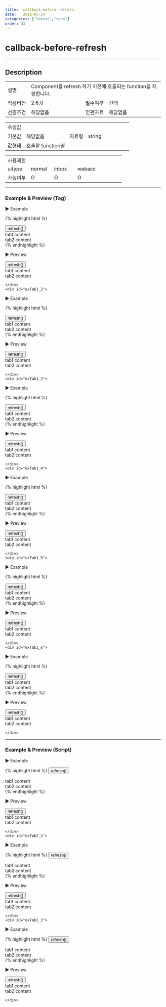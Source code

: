 ```yaml
---
title:  callback-before-refresh
date:   2018-05-14
categories: ["latest","tabs"]
order: 33
---
```


callback-before-refresh
===

---

## Description

<table style="width:100%">
    <colgroup>
        <col width="15%"/>
        <col width="35%"/>
        <col width="15%"/>
        <col width="35%"/>
    </colgroup>
    <tr>
        <td class="tdTitle">설명</td>
        <td colspan="3">Component를 refresh 하기 이전에 호출되는 function을 지정합니다.</td>
    </tr>
    <tr>
        <td class="tdTitle">적용버전</td>
        <td>2.6.0</td>
        <td class="tdTitle">필수여부</td>
        <td>선택</td>
    </tr>
    <tr>
        <td class="tdTitle">선결조건</td>
        <td>해당없음</td>
        <td class="tdTitle">연관자료</td>
        <td>해당없음</td>
    </tr>
</table>
<table style="width:100%">
    <colgroup>
        <col width="15%"/>
        <col width="35%"/>
        <col width="15%"/>
        <col width="35%"/>
    </colgroup>
    <tr>
        <td class="tdTitle tdBg" colspan="4">속성값</td>
    </tr>
    <tr>
        <td class="tdTitle">기본값</td>
        <td>해당없음</td>
        <td class="tdTitle">자료형</td>
        <td>string</td>
    </tr>
    <tr>
        <td class="tdTitle">값형태</td>
        <td colspan="3">호출할 function명</td>
    </tr>
</table>
<table style="width:100%">
    <colgroup>
        <col width="20%"/>
        <col width="20%"/>
        <col width="20%"/>
        <col width="20%"/>
        <col width="20%"/>
    </colgroup>
    <tr>
        <td class="tdTitle tdBg" colspan="5">사용제한</td>
    </tr>
    <tr>
        <td>uitype</td>
        <td class="tdCenter">normal</td>
        <td class="tdCenter">inbox</td>
        <td class="tdCenter">webacc</td>
        <td></td>
    </tr>
    <tr>
        <td>가능여부</td>
        <td class="tdBlue tdCenter">O</td>
        <td class="tdBlue tdCenter">O</td>
        <td class="tdBlue tdCenter">O</td>
        <td></td>
    </tr>
</table>

---
### Example & Preview (Tag)

<script>
    function beforeRefreshfunc(){
        alert('refresh이전 호출');
    }
</script>

<sbux-tabs id="exTab1" name="exTab1" uitype="normal" title-target-id-array="{exTab1_1,exTab1_2}^{exTab1_3,exTab1_4}^{exTab1_5,exTab1_6}" title-text-array="normal{고정형,변동형}^inbox{고정형,변동형}^webacc{고정형,변동형}" is-scrollable="false">
</sbux-tabs>
<div class="tab-content">
    <div id="exTab1_1">

▶ Example

{% highlight html %}
<script>
    function beforeRefreshfunc(){
        alert('refresh이전 호출');
    }
</script>
<input type="button" value="refresh()" onclick="SBUxMethod.refresh('sbTagNm1_1')">
<sbux-tabs id="sbIdx1_1" name="sbTagNm1_1" uitype="normal" title-target-id-array="tab1_1_1^tab1_1_2" title-text-array="tab1^tab2" is-scrollable="false" callback-before-refresh="beforeRefreshfunc"></sbux-tabs>
<div class="tab-content">
    <div id="tab1_1_1">
        tab1 content
    </div>
    <div id="tab1_1_2">
        tab2 content
    </div>
</div>
{% endhighlight %}

<br>

▶ Preview 

<input type="button" value="refresh()" onclick="SBUxMethod.refresh('sbTagNm1_1')">
<sbux-tabs id="sbIdx1_1" name="sbTagNm1_1" uitype="normal" title-target-id-array="tab1_1_1^tab1_1_2" title-text-array="tab1^tab2" is-scrollable="false" callback-before-refresh="beforeRefreshfunc"></sbux-tabs>
<div class="tab-content">
    <div id="tab1_1_1">
        tab1 content
    </div>
    <div id="tab1_1_2">
        tab2 content
    </div>
</div>

    </div>
    <div id="exTab1_2">

▶ Example

{% highlight html %}
<script>
    var tabJsonData2 = [                
        { "id" : "0", "pid" : "-1", "order" : "1", "text" : "tab1", "targetid" : "tab1_2_1" },                        
        { "id" : "1", "pid" : "-1", "order" : "2", "text" : "tab2", "targetid" : "tab1_2_2" }
    ]; 

    function beforeRefreshfunc(){
        alert('refresh이전 호출');
    }
</script>
<input type="button" value="refresh()" onclick="SBUxMethod.refresh('sbTagNm1_2')">
<sbux-tabs id="sbIdx1_2" name="sbTagNm1_2" uitype="normal" jsondata-ref="tabJsonData2" is-scrollable="false" callback-before-refresh="beforeRefreshfunc"></sbux-tabs>
<div class="tab-content">
    <div id="tab1_2_1">
        tab1 content
    </div>
    <div id="tab1_2_2">
        tab2 content
    </div>
</div>
{% endhighlight %}


<br>

▶ Preview 

<script>
    var tabJsonData2 = [                
        { "id" : "0", "pid" : "-1", "order" : "1", "text" : "tab1", "targetid" : "tab1_2_1" },                        
        { "id" : "1", "pid" : "-1", "order" : "2", "text" : "tab2", "targetid" : "tab1_2_2" }
    ];  
</script>
<input type="button" value="refresh()" onclick="SBUxMethod.refresh('sbTagNm1_2')">
<sbux-tabs id="sbIdx1_2" name="sbTagNm1_2" uitype="normal" jsondata-ref="tabJsonData2" is-scrollable="false" callback-before-refresh="beforeRefreshfunc"></sbux-tabs>
<div class="tab-content">
    <div id="tab1_2_1">
        tab1 content
    </div>
    <div id="tab1_2_2">
        tab2 content
    </div>
</div>

    </div>
    <div id="exTab1_3">

▶ Example

{% highlight html %}
<script>
    function beforeRefreshfunc(){
        alert('refresh이전 호출');
    }
</script>
<input type="button" value="refresh()" onclick="SBUxMethod.refresh('sbTagNm1_3')">
<sbux-tabs id="sbIdx1_3" name="sbTagNm1_3" uitype="inbox" title-target-id-array="tab1_3_1^tab1_3_2" title-text-array="tab1^tab2" is-scrollable="false" callback-before-refresh="beforeRefreshfunc"></sbux-tabs>
<div class="tab-content">
    <div id="tab1_3_1">
        tab1 content
    </div>
    <div id="tab1_3_2">
        tab2 content
    </div>
</div>
{% endhighlight %}

<br>

▶ Preview 

<input type="button" value="refresh()" onclick="SBUxMethod.refresh('sbTagNm1_3')">
<sbux-tabs id="sbIdx1_3" name="sbTagNm1_3" uitype="inbox" title-target-id-array="tab1_3_1^tab1_3_2" title-text-array="tab1^tab2" is-scrollable="false" callback-before-refresh="beforeRefreshfunc"></sbux-tabs>
<div class="tab-content">
    <div id="tab1_3_1">
        tab1 content
    </div>
    <div id="tab1_3_2">
        tab2 content
    </div>
</div>

    </div>
    <div id="exTab1_4">

▶ Example

{% highlight html %}
<script>
    var tabJsonData4 = [                
        { "id" : "0", "pid" : "-1", "order" : "1", "text" : "tab1", "targetid" : "tab1_4_1" },                        
        { "id" : "1", "pid" : "-1", "order" : "2", "text" : "tab2", "targetid" : "tab1_4_2" }
    ];

    function beforeRefreshfunc(){
        alert('refresh이전 호출');
    }
</script>
<input type="button" value="refresh()" onclick="SBUxMethod.refresh('sbTagNm1_4')">
<sbux-tabs id="sbIdx1_4" name="sbTagNm1_4" uitype="inbox" jsondata-ref="tabJsonData4" is-scrollable="false" callback-before-refresh="beforeRefreshfunc"></sbux-tabs>
<div class="tab-content">
    <div id="tab1_4_1">
        tab1 content
    </div>
    <div id="tab1_4_2">
        tab2 content
    </div>
</div>
{% endhighlight %}


<br>

▶ Preview 

<script>
    var tabJsonData4 = [                
        { "id" : "0", "pid" : "-1", "order" : "1", "text" : "tab1", "targetid" : "tab1_4_1" },                        
        { "id" : "1", "pid" : "-1", "order" : "2", "text" : "tab2", "targetid" : "tab1_4_2" }
    ];  
</script>
<input type="button" value="refresh()" onclick="SBUxMethod.refresh('sbTagNm1_4')">
<sbux-tabs id="sbIdx1_4" name="sbTagNm1_4" uitype="inbox" jsondata-ref="tabJsonData4" is-scrollable="false" callback-before-refresh="beforeRefreshfunc"></sbux-tabs>
<div class="tab-content">
    <div id="tab1_4_1">
        tab1 content
    </div>
    <div id="tab1_4_2">
        tab2 content
    </div>
</div>

    </div>
    <div id="exTab1_5">

▶ Example

{% highlight html %}
<script>
    function beforeRefreshfunc(){
        alert('refresh이전 호출');
    }
</script>
<input type="button" value="refresh()" onclick="SBUxMethod.refresh('sbTagNm1_5')">
<sbux-tabs id="sbIdx1_5" name="sbTagNm1_5" uitype="webacc" title-target-id-array="tab1_5_1^tab1_5_2" title-text-array="tab1^tab2" is-scrollable="false" callback-before-refresh="beforeRefreshfunc"></sbux-tabs>
<div class="tab-content">
    <div id="tab1_5_1">
        tab1 content
    </div>
    <div id="tab1_5_2">
        tab2 content
    </div>
</div>
{% endhighlight %}

<br>

▶ Preview 

<input type="button" value="refresh()" onclick="SBUxMethod.refresh('sbTagNm1_5')">
<sbux-tabs id="sbIdx1_5" name="sbTagNm1_5" uitype="webacc" title-target-id-array="tab1_5_1^tab1_5_2" title-text-array="tab1^tab2" is-scrollable="false" callback-before-refresh="beforeRefreshfunc"></sbux-tabs>
<div class="tab-content">
    <div id="tab1_5_1">
        tab1 content
    </div>
    <div id="tab1_5_2">
        tab2 content
    </div>
</div>

    </div>
    <div id="exTab1_6">

▶ Example

{% highlight html %}
<script>
    var tabJsonData6 = [                
        { "id" : "0", "pid" : "-1", "order" : "1", "text" : "tab1", "targetid" : "tab1_6_1" },                        
        { "id" : "1", "pid" : "-1", "order" : "2", "text" : "tab2", "targetid" : "tab1_6_2" }
    ];

    function beforeRefreshfunc(){
        alert('refresh이전 호출');
    }
</script>
<input type="button" value="refresh()" onclick="SBUxMethod.refresh('sbTagNm1_6')">
<sbux-tabs id="sbIdx1_6" name="sbTagNm1_6" uitype="webacc" jsondata-ref="tabJsonData6" is-scrollable="false" callback-before-refresh="beforeRefreshfunc"></sbux-tabs>
<div class="tab-content">
    <div id="tab1_6_1">
        tab1 content
    </div>
    <div id="tab1_6_2">
        tab2 content
    </div>
</div>
{% endhighlight %}


<br>

▶ Preview 

<script>
    var tabJsonData6 = [                
        { "id" : "0", "pid" : "-1", "order" : "1", "text" : "tab1", "targetid" : "tab1_6_1" },                        
        { "id" : "1", "pid" : "-1", "order" : "2", "text" : "tab2", "targetid" : "tab1_6_2" }
    ];  
</script>
<input type="button" value="refresh()" onclick="SBUxMethod.refresh('sbTagNm1_6')">
<sbux-tabs id="sbIdx1_6" name="sbTagNm1_6" uitype="webacc" jsondata-ref="tabJsonData6" is-scrollable="false" callback-before-refresh="beforeRefreshfunc"></sbux-tabs>
<div class="tab-content">
    <div id="tab1_6_1">
        tab1 content
    </div>
    <div id="tab1_6_2">
        tab2 content
    </div>
</div>

    </div>
</div>

---
### Example & Preview (Script)

<sbux-tabs id="exTab2" name="exTab2" uitype="normal" title-target-id-array="exTab2_1^exTab2_2^exTab2_3" title-text-array="normal(변동형)^inbox(변동형)^webacc(변동형)" is-scrollable="false">
</sbux-tabs>
<div class="tab-content">
    <div id="exTab2_1">

▶ Example

{% highlight html %}
<input type="button" value="refresh()" onclick="SBUxMethod.refresh('sbTagNm2_1')">
<div id="sbArea2_1"></div>
<div class="tab-content">
    <div id="tab1_7_1">
        tab1 content
    </div>
    <div id="tab1_7_2">
        tab2 content
    </div>
</div>
<script>
    var tabJsonData7 = [                
        { "id" : "0", "pid" : "-1", "order" : "1", "text" : "tab1", "targetid" : "tab1_7_1" },                        
        { "id" : "1", "pid" : "-1", "order" : "2", "text" : "tab2", "targetid" : "tab1_7_2" }
    ];
    function beforeRefreshfunc(){
        alert('refresh이전 호출');
    }
    $(document).ready(function(){
        $('#sbArea2_1').sbTabs({
            name : 'sbScriptNm2_1',
            uitype : 'normal',
            jsondataRef : 'tabJsonData7',
            isScrollable : false,
            callbackBeforeRefresh : 'beforeRefreshfunc'
        });
    }); 
</script>
{% endhighlight %}

<br>

▶ Preview 

<input type="button" value="refresh()" onclick="SBUxMethod.refresh('sbTagNm2_1')">
<div id="sbArea2_1"></div>
<div class="tab-content">
    <div id="tab2_1_1">
        tab1 content
    </div>
    <div id="tab2_1_2">
        tab2 content
    </div>
</div>
<script>
    var tabJsonData7 = [                
        { "id" : "0", "pid" : "-1", "order" : "1", "text" : "tab1", "targetid" : "tab2_1_1" },                        
        { "id" : "1", "pid" : "-1", "order" : "2", "text" : "tab2", "targetid" : "tab2_1_2" }
    ]; 
    $(document).ready(function(){
        $('#sbArea2_1').sbTabs({
            name : 'sbScriptNm2_1',
            uitype : 'normal',
            jsondataRef : 'tabJsonData7',
            isScrollable : false,
            callbackBeforeRefresh : 'beforeRefreshfunc'
        });
    });  
</script>

    </div>
    <div id="exTab2_2">

▶ Example

{% highlight html %}
<input type="button" value="refresh()" onclick="SBUxMethod.refresh('sbTagNm2_2')">
<div id="sbArea2_2"></div>
<div class="tab-content">
    <div id="tab2_2_1">
        tab1 content
    </div>
    <div id="tab2_2_2">
        tab2 content
    </div>
</div>
<script>
    var tabJsonData8 = [                
        { "id" : "0", "pid" : "-1", "order" : "1", "text" : "tab1", "targetid" : "tab2_2_1" },                        
        { "id" : "1", "pid" : "-1", "order" : "2", "text" : "tab2", "targetid" : "tab2_2_2" }
    ];
    function beforeRefreshfunc(){
        alert('refresh이전 호출');
    }
    $(document).ready(function(){
        $('#sbArea2_2').sbTabs({
            name : 'sbScriptNm2_2',
            uitype : 'inbox',
            jsondataRef : 'tabJsonData8',
            isScrollable : false,
            callbackBeforeRefresh : 'beforeRefreshfunc'
        });
    });  
</script>
{% endhighlight %}

<br>

▶ Preview 

<input type="button" value="refresh()" onclick="SBUxMethod.refresh('sbTagNm2_2')">
<div id="sbArea2_2"></div>
<div class="tab-content">
    <div id="tab2_2_1">
        tab1 content
    </div>
    <div id="tab2_2_2">
        tab2 content
    </div>
</div>
<script>
    var tabJsonData8 = [                
        { "id" : "0", "pid" : "-1", "order" : "1", "text" : "tab1", "targetid" : "tab2_2_1" },                        
        { "id" : "1", "pid" : "-1", "order" : "2", "text" : "tab2", "targetid" : "tab2_2_2" }
    ]; 
    $(document).ready(function(){
        $('#sbArea2_2').sbTabs({
            name : 'sbScriptNm2_2',
            uitype : 'inbox',
            jsondataRef : 'tabJsonData8',
            isScrollable : false,
            callbackBeforeRefresh : 'beforeRefreshfunc'
        });
    });  
</script>

    </div>
    <div id="exTab2_3">

▶ Example

{% highlight html %}
<input type="button" value="refresh()" onclick="SBUxMethod.refresh('sbTagNm2_3')">
<div id="sbArea2_3"></div>
<div class="tab-content">
    <div id="tab2_3_1">
        tab1 content
    </div>
    <div id="tab2_3_2">
        tab2 content
    </div>
</div>
<script>
    var tabJsonData9 = [                
        { "id" : "0", "pid" : "-1", "order" : "1", "text" : "tab1", "targetid" : "tab2_3_1" },                        
        { "id" : "1", "pid" : "-1", "order" : "2", "text" : "tab2", "targetid" : "tab2_3_2" }
    ];
    function beforeRefreshfunc(){
        alert('refresh이전 호출');
    }
    $(document).ready(function(){
        $('#sbArea2_3').sbTabs({
            name : 'sbScriptNm2_3',
            uitype : 'webacc',
            jsondataRef : 'tabJsonData9',
            isScrollable : false,
            callbackBeforeRefresh : 'beforeRefreshfunc'
        });
    });  
</script>
{% endhighlight %}

<br>

▶ Preview 

<input type="button" value="refresh()" onclick="SBUxMethod.refresh('sbTagNm2_3')">
<div id="sbArea2_3"></div>
<div class="tab-content">
    <div id="tab2_3_1">
        tab1 content
    </div>
    <div id="tab2_3_2">
        tab2 content
    </div>
</div>
<script>
    var tabJsonData9 = [                
        { "id" : "0", "pid" : "-1", "order" : "1", "text" : "tab1", "targetid" : "tab2_3_1" },                        
        { "id" : "1", "pid" : "-1", "order" : "2", "text" : "tab2", "targetid" : "tab2_3_2" }
    ]; 
    $(document).ready(function(){
        $('#sbArea2_3').sbTabs({
            name : 'sbScriptNm2_3',
            uitype : 'webacc',
            jsondataRef : 'tabJsonData9',
            isScrollable : false,
            callbackBeforeRefresh : 'beforeRefreshfunc'
        });
    });  
</script>

    </div>
</div>